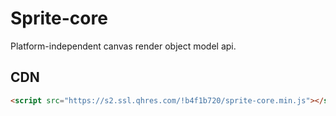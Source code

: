 # Sprite-core

Platform-independent canvas render object model api.

## CDN

```html
<script src="https://s2.ssl.qhres.com/!b4f1b720/sprite-core.min.js"></script>
```

